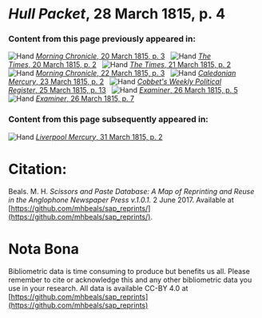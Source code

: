 # *Hull Packet*, 28 March 1815, p. 4  
  
### Content from this page previously appeared in:  
![Hand](http://scissorsandpaste.net/wp-content/uploads/2017/06/smallhandpointer.png) [*Morning Chronicle*, 20 March 1815, p. 3](https://mhbeals.github.io/sap_html/Morning-Chronicle/Morning-Chronicle-20-March-1815-p-3)  
![Hand](http://scissorsandpaste.net/wp-content/uploads/2017/06/smallhandpointer.png) [*The Times*, 20 March 1815, p. 2](https://mhbeals.github.io/sap_html/The-Times/The-Times-20-March-1815-p-2)  
![Hand](http://scissorsandpaste.net/wp-content/uploads/2017/06/smallhandpointer.png) [*The Times*, 21 March 1815, p. 2](https://mhbeals.github.io/sap_html/The-Times/The-Times-21-March-1815-p-2)  
![Hand](http://scissorsandpaste.net/wp-content/uploads/2017/06/smallhandpointer.png) [*Morning Chronicle*, 22 March 1815, p. 3](https://mhbeals.github.io/sap_html/Morning-Chronicle/Morning-Chronicle-22-March-1815-p-3)  
![Hand](http://scissorsandpaste.net/wp-content/uploads/2017/06/smallhandpointer.png) [*Caledonian Mercury*, 23 March 1815, p. 2](https://mhbeals.github.io/sap_html/Caledonian-Mercury/Caledonian-Mercury-23-March-1815-p-2)  
![Hand](http://scissorsandpaste.net/wp-content/uploads/2017/06/smallhandpointer.png) [*Cobbet's Weekly Political Register*, 25 March 1815, p. 13](https://mhbeals.github.io/sap_html/Cobbet's-Weekly-Political-Register/Cobbet's-Weekly-Political-Register-25-March-1815-p-13)  
![Hand](http://scissorsandpaste.net/wp-content/uploads/2017/06/smallhandpointer.png) [*Examiner*, 26 March 1815, p. 5](https://mhbeals.github.io/sap_html/Examiner/Examiner-26-March-1815-p-5)  
![Hand](http://scissorsandpaste.net/wp-content/uploads/2017/06/smallhandpointer.png) [*Examiner*, 26 March 1815, p. 7](https://mhbeals.github.io/sap_html/Examiner/Examiner-26-March-1815-p-7)  
  
### Content from this page subsequently appeared in:  
![Hand](http://scissorsandpaste.net/wp-content/uploads/2017/06/smallhandpointer.png) [*Liverpool Mercury*, 31 March 1815, p. 2](https://mhbeals.github.io/sap_html/Liverpool-Mercury/Liverpool-Mercury-31-March-1815-p-2)  


# Citation: 

Beals. M. H. *Scissors and Paste Database: A Map of Reprinting and Reuse in the Anglophone Newspaper Press v.1.0.1.* 2 June 2017. Available at [https://github.com/mhbeals/sap_reprints/](https://github.com/mhbeals/sap_reprints/). 

# Nota Bona

Bibliometric data is time consuming to produce but benefits us all. Please remember to cite or acknowledge this and any other bibliometric data you use in your research. All data is available CC-BY 4.0 at [https://github.com/mhbeals/sap_reprints](https://github.com/mhbeals/sap_reprints)